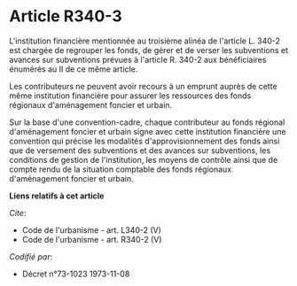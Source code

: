 # Article R340-3

L'institution financière mentionnée au troisième alinéa de l'article L. 340-2 est chargée de regrouper les fonds, de gérer et
de verser les subventions et avances sur subventions prévues à l'article R. 340-2 aux bénéficiaires énumérés au II de ce même
article. 

Les contributeurs ne peuvent avoir recours à un emprunt auprès de cette même institution financière pour assurer les
ressources des fonds régionaux d'aménagement foncier et urbain. 

Sur la base d'une convention-cadre, chaque contributeur au fonds régional d'aménagement foncier et urbain signe avec cette
institution financière une convention qui précise les modalités d'approvisionnement des fonds ainsi que de versement des
subventions et des avances sur subventions, les conditions de gestion de l'institution, les moyens de contrôle ainsi que de
compte rendu de la situation comptable des fonds régionaux d'aménagement foncier et urbain.

**Liens relatifs à cet article**

_Cite_:

  - Code de l'urbanisme - art. L340-2 (V)
  - Code de l'urbanisme - art. R340-2 (V)

_Codifié par_:

  - Décret n°73-1023 1973-11-08
